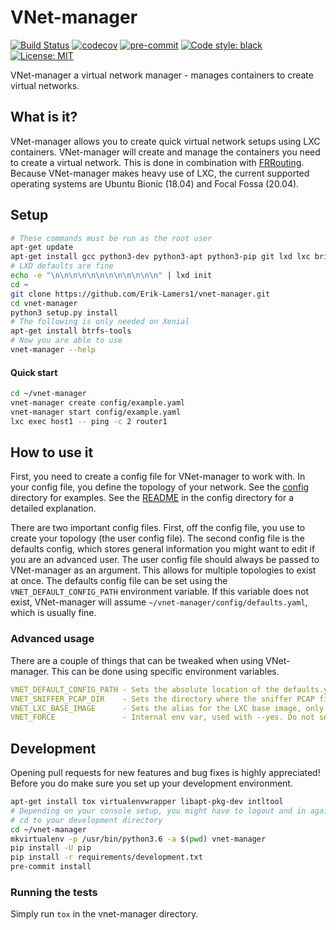 # VNet-manager
[![Build Status](https://travis-ci.org/Erik-Lamers1/vnet-manager.svg?branch=master)](https://travis-ci.org/Erik-Lamers1/vnet-manager)
[![codecov](https://codecov.io/gh/Erik-Lamers1/vnet-manager/branch/master/graph/badge.svg)](https://codecov.io/gh/Erik-Lamers1/vnet-manager)
[![pre-commit](https://img.shields.io/badge/pre--commit-enabled-brightgreen?logo=pre-commit&logoColor=white)](https://github.com/pre-commit/pre-commit)
[![Code style: black](https://img.shields.io/badge/code%20style-black-000000.svg)](https://github.com/psf/black)
[![License: MIT](https://img.shields.io/badge/License-MIT-yellow.svg)](https://opensource.org/licenses/MIT)

VNet-manager a virtual network manager - manages containers to create virtual networks.

## What is it?
VNet-manager allows you to create quick virtual network setups using LXC containers.
VNet-manager will create and manage the containers you need to create a virtual network.
This is done in combination with [FRRouting](https://frrouting.org/).  
Because VNet-manager makes heavy use of LXC, the current supported operating systems are Ubuntu Bionic (18.04) and Focal Fossa (20.04).
## Setup
```bash
# These commands must be run as the root user
apt-get update
apt-get install gcc python3-dev python3-apt python3-pip git lxd lxc bridge-utils tcpdump net-tools curl
# LXD defaults are fine
echo -e "\n\n\n\n\n\n\n\n\n\n\n\n" | lxd init
cd ~
git clone https://github.com/Erik-Lamers1/vnet-manager.git
cd vnet-manager
python3 setup.py install
# The following is only needed on Xenial
apt-get install btrfs-tools
# Now you are able to use
vnet-manager --help
```

#### Quick start
```bash
cd ~/vnet-manager
vnet-manager create config/example.yaml
vnet-manager start config/example.yaml
lxc exec host1 -- ping -c 2 router1
```
## How to use it
First, you need to create a config file for VNet-manager to work with.
In your config file, you define the topology of your network. See the [config](config) directory for examples. See the [README](config/README.md) in the config directory for a detailed explanation.

There are two important config files. First, off the config file, you use to create your topology (the user config file).
The second config file is the defaults config, which stores general information you might want to edit if you are an advanced user.
The user config file should always be passed to VNet-manager as an argument. This allows for multiple topologies to exist at once.
The defaults config file can be set using the `VNET_DEFAULT_CONFIG_PATH` environment variable. If this variable does not exist, VNet-manager will assume `~/vnet-manager/config/defaults.yaml`, which is usually fine.

### Advanced usage
There are a couple of things that can be tweaked when using VNet-manager. This can be done using specific environment variables.
```yaml
VNET_DEFAULT_CONFIG_PATH - Sets the absolute location of the defaults.yaml config
VNET_SNIFFER_PCAP_DIR    - Sets the directory where the sniffer PCAP files will be created
VNET_LXC_BASE_IMAGE      - Sets the alias for the LXC base image, only set when using a custom base image
VNET_FORCE               - Internal env var, used with --yes. Do not set manually
```

## Development
Opening pull requests for new features and bug fixes is highly appreciated!  
Before you do make sure you set up your development environment.
```bash
apt-get install tox virtualenvwrapper libapt-pkg-dev intltool
# Depending on your console setup, you might have to logout and in again to make sure virtualenvwrapper is loaded
# cd to your development directory
cd ~/vnet-manager
mkvirtualenv -p /usr/bin/python3.6 -a $(pwd) vnet-manager
pip install -U pip
pip install -r requirements/development.txt
pre-commit install
```
### Running the tests
Simply run `tox` in the vnet-manager directory.
